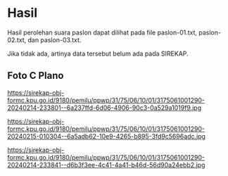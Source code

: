 # Hasil

Hasil perolehan suara paslon dapat dilihat pada file paslon-01.txt, paslon-02.txt, dan paslon-03.txt.

Jika tidak ada, artinya data tersebut belum ada pada SIREKAP.

## Foto C Plano

https://sirekap-obj-formc.kpu.go.id/9180/pemilu/ppwp/31/75/06/10/01/3175061001290-20240214-233801--6a237ffd-6d06-4906-90c3-0a529a1019f9.jpg

https://sirekap-obj-formc.kpu.go.id/9180/pemilu/ppwp/31/75/06/10/01/3175061001290-20240215-010304--6a5adb62-10e9-4265-b895-3fd9c5696adc.jpg

https://sirekap-obj-formc.kpu.go.id/9180/pemilu/ppwp/31/75/06/10/01/3175061001290-20240214-233841--d6b3f3ee-4c41-4a41-b46d-56d90a24ebb2.jpg
